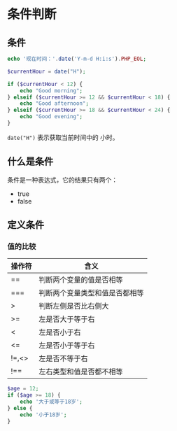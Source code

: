 # 条件判断

## 条件

<div class="run"></div>

```php
echo '现在时间：'.date('Y-m-d H:i:s').PHP_EOL;

$currentHour = date("H");

if ($currentHour < 12) {
    echo "Good morning";
} elseif ($currentHour >= 12 && $currentHour < 18) {
    echo "Good afternoon";
} elseif ($currentHour >= 18 && $currentHour < 24) {
    echo "Good evening";
}
```

`date("H")` 表示获取当前时间中的 小时。

## 什么是条件

条件是一种表达式，它的结果只有两个：

- true
- false

## 定义条件

### 值的比较

| 操作符 | 含义                           |
| ------ | ------------------------------ |
| ==     | 判断两个变量的值是否相等       |
| ===    | 判断两个变量类型和值是否都相等 |
| >      | 判断左侧是否比右侧大           |
| >=     | 左是否大于等于右               |
| <      | 左是否小于右                   |
| <=     | 左是否小于等于右               |
| !=,<>  | 左是否不等于右                 |
| !==    | 左右类型和值是否都不相等       |

<div class="run"></div>

```php
$age = 12;
if ($age >= 18) {
    echo '大于或等于18岁';
} else {
    echo '小于18岁';
}
```
